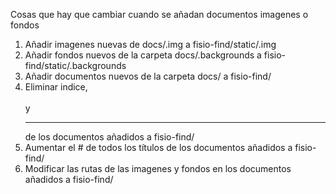 Cosas que hay que cambiar cuando se añadan documentos imagenes o fondos

1. Añadir imagenes nuevas de docs/.img a fisio-find/static/.img
2. Añadir fondos nuevos de la carpeta docs/.backgrounds a fisio-find/static/.backgrounds
3. Añadir documentos nuevos de la carpeta docs/ a fisio-find/
4. Eliminar indice, <br></br> y <hr></hr> de los documentos añadidos a fisio-find/
5. Aumentar el # de todos los títulos de los documentos añadidos a fisio-find/
6. Modificar las rutas de las imagenes y fondos en los documentos añadidos a fisio-find/